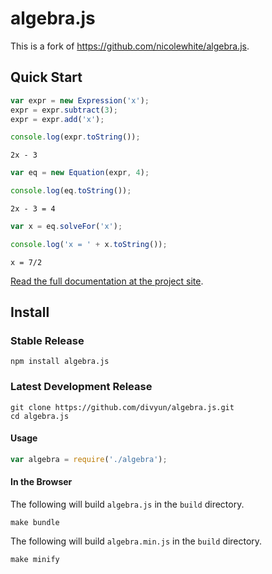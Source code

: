 # algebra.js

This is a fork of https://github.com/nicolewhite/algebra.js.

## Quick Start

```js
var expr = new Expression('x');
expr = expr.subtract(3);
expr = expr.add('x');

console.log(expr.toString());
```

```
2x - 3
```

```js
var eq = new Equation(expr, 4);

console.log(eq.toString());
```

```
2x - 3 = 4
```

```js
var x = eq.solveFor('x');

console.log('x = ' + x.toString());
```

```
x = 7/2
```

[Read the full documentation at the project site](http://algebra.js.org).

## Install

### Stable Release

```
npm install algebra.js
```

### Latest Development Release

```
git clone https://github.com/divyun/algebra.js.git
cd algebra.js
```

#### Usage

```js
var algebra = require('./algebra');
```

#### In the Browser

The following will build `algebra.js` in the `build` directory.

```
make bundle
```

The following will build `algebra.min.js` in the `build` directory.

```
make minify
```
